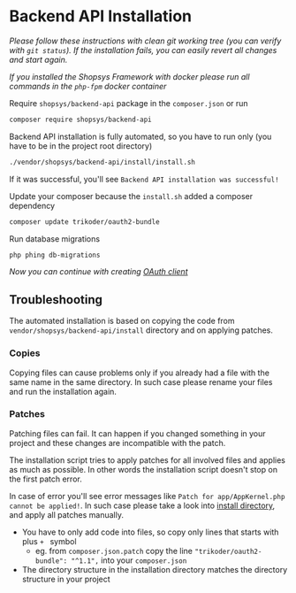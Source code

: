 # Backend API Installation

*Please follow these instructions with clean git working tree (you can verify with `git status`). If the installation fails, you can easily revert all changes and start again.*

*If you installed the Shopsys Framework with docker please run all commands in the `php-fpm` docker container*

Require `shopsys/backend-api` package in the `composer.json` or run

```sh
composer require shopsys/backend-api
```

Backend API installation is fully automated, so you have to run only (you have to be in the project root directory)

```sh
./vendor/shopsys/backend-api/install/install.sh
```

If it was successful, you'll see `Backend API installation was successful!`

Update your composer because the `install.sh` added a composer dependency

```sh
composer update trikoder/oauth2-bundle
```

Run database migrations

```sh
php phing db-migrations
```

*Now you can continue with creating [OAuth client](./api-authentication-oauth2.md)*

## Troubleshooting

The automated installation is based on copying the code from `vendor/shopsys/backend-api/install` directory and on applying patches.

### Copies

Copying files can cause problems only if you already had a file with the same name in the same directory.
In such case please rename your files and run the installation again.

### Patches

Patching files can fail. It can happen if you changed something in your project and these changes are incompatible with the patch.

The installation script tries to apply patches for all involved files and applies as much as possible.
In other words the installation script doesn't stop on the first patch error.

In case of error you'll see error messages like `Patch for app/AppKernel.php cannot be applied!`.
In such case please take a look into [install directory](https://github.com/shopsys/shopsys/tree/9.0/packages/backend-api/install), and apply all patches manually.

* You have to only add code into files, so copy only lines that starts with plus `+ ` symbol
    * eg. from `composer.json.patch` copy the line `"trikoder/oauth2-bundle": "^1.1",` into your `composer.json`
* The directory structure in the installation directory matches the directory structure in your project
